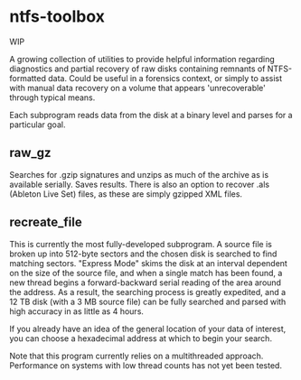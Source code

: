 # ntfs-toolbox

WIP

A growing collection of utilities to provide helpful information regarding diagnostics and partial recovery of raw disks containing remnants of NTFS-formatted data. Could be useful in a forensics context, or simply to assist with manual data recovery on a volume that appears 'unrecoverable' through typical means.

Each subprogram reads data from the disk at a binary level and parses for a particular goal. 

## raw_gz

Searches for .gzip signatures and unzips as much of the archive as is available serially. Saves results. There is also an option to recover .als (Ableton Live Set) files, as these are simply gzipped XML files. 

## recreate_file

This is currently the most fully-developed subprogram. A source file is broken up into 512-byte sectors and the chosen disk is searched to find matching sectors. "Express Mode" skims the disk at an interval dependent on the size of the source file, and when a single match has been found, a new thread begins a forward-backward serial reading of the area around the address. As a result, the searching process is greatly expedited, and a 12 TB disk (with a 3 MB source file) can be fully searched and parsed with high accuracy in as little as 4 hours.

If you already have an idea of the general location of your data of interest, you can choose a hexadecimal address at which to begin your search.

Note that this program currently relies on a multithreaded approach. Performance on systems with low thread counts has not yet been tested. 
